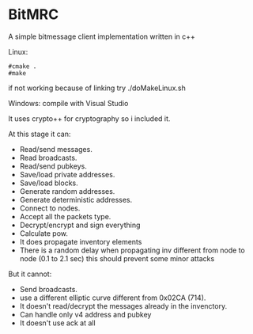 # BitMRC
A simple bitmessage client implementation written in c++

Linux:
```
#cmake .
#make
```
if not working because of linking try ./doMakeLinux.sh

Windows: compile with Visual Studio

It uses crypto++ for cryptography so i included it.

At this stage it can:
+ Read/send messages.
+ Read broadcasts.
+ Read/send pubkeys.
+ Save/load private addresses.
+ Save/load blocks.
+ Generate random addresses.
+ Generate deterministic addresses.
+ Connect to nodes.
+ Accept all the packets type.
+ Decrypt/encrypt and sign everything 
+ Calculate pow.
+ It does propagate inventory elements
+ There is a random delay when propagating inv different from node to node (0.1 to 2.1 sec) this should prevent some minor attacks

But it cannot:
+ Send broadcasts.
+ use a different elliptic curve different from 0x02CA (714).
+ It doesn't read/decrypt the messages already in the invenctory.
+ Can handle only v4 address and pubkey
+ It doesn't use ack at all
